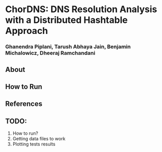 # ChorDNS: DNS Resolution Analysis with a Distributed Hashtable Approach
### Ghanendra Piplani, Tarush Abhaya Jain, Benjamin Michalowicz, Dheeraj Ramchandani

## About


## How to Run


## References

## TODO:
  1. How to run?
  2. Getting data files to work
  3. Plotting tests results



